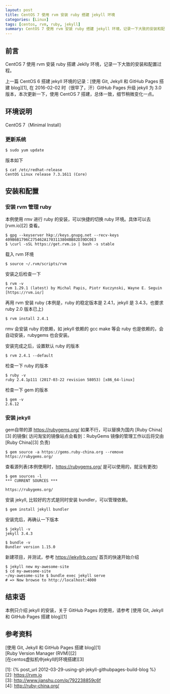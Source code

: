```yaml
---
layout: post
title: CentOS 7 使用 rvm 安装 ruby 搭建 jekyll 环境
categories: [Linux]
tags: [centos, rvm, ruby, jekyll]
summary: CentOS 7 使用 rvm 安装 ruby 搭建 jekyll 环境，记录一下大致的安装和配置过程。
---
```

## 前言

CentOS 7 使用 rvm 安装 ruby 搭建 Jeklly 环境，记录一下大致的安装和配置过程。

上一篇 CentOS 6 搭建 jekyll 环境的记录：[使用 Git, Jekyll 和 GitHub Pages 搭建 blog][1], 在 2016-02-02 时（很早了，汗）GitHub Pages 升级 jekyll 为 3.0 版本，本次更新一下，使用 CentOS 7 搭建，总体一致，细节稍微变化一点。  

## 环境说明
CentOS 7（Minimal Install）

### 更新系统

```terminal
$ sudo yum update
```

版本如下

```terminal
$ cat /etc/redhat-release
CentOS Linux release 7.3.1611 (Core)
```

## 安装和配置

### 安装 rvm 管理 ruby
本例使用 rmv 进行 ruby 的安装，可以快捷的切换 ruby 环境。具体可以去  [rvm.io][2] 查看。

```terminal
$ gpg --keyserver hkp://keys.gnupg.net --recv-keys 409B6B1796C275462A1703113804BB82D39DC0E3
$ \curl -sSL https://get.rvm.io | bash -s stable
```

载入 rvm 环境

```terminal
$ source ~/.rvm/scripts/rvm
```

安装之后检查一下

```terminal
$ rvm -v
rvm 1.29.1 (latest) by Michal Papis, Piotr Kuczynski, Wayne E. Seguin [https://rvm.io/]
```

再用 rvm 安装 ruby (本例是，ruby 的稳定版本是 2.4.1，jekyll 是 3.4.3，也要求 ruby 2.0 版本已上)

```terminal
$ rvm install 2.4.1
```

rmv 会安装 ruby 的依赖，如 jekyll 依赖的 gcc make 等会 ruby 也是依赖的，会自动安装，rubygems 也会安装。

安装完成之后，设置默认 ruby 的版本

```terminal
$ rvm 2.4.1 --default
```

检查一下 ruby 的版本

```terminal
$ ruby -v
ruby 2.4.1p111 (2017-03-22 revision 58053) [x86_64-linux]
```

检查一下 gem 的版本

```terminal
$ gem -v
2.6.12
```

### 安装 jekyll
gem自带的源 <https://rubygems.org/> 如果不行，可以替换为国内 [Ruby China][3] 的镜像( 访问淘宝的镜像站点会看到：RubyGems 镜像的管理工作以后将交由 [Ruby China][3] 负责)

```terminal
$ gem source -a https://gems.ruby-china.org --remove https://rubygems.org/
```

查看源列表(本例使用时，<https://rubygems.org/> 是可以使用的，就没有更改)

```terminal
$ gem sources -l
*** CURRENT SOURCES ***
	
https://rubygems.org/
```

安装 jekyll, 比较好的方式是同时安装 bundler，可以管理依赖。

```
$ gem install jekyll bundler
```

安装完后，再确认一下版本

```terminal
$ jekyll -v
jekyll 3.4.3

$ bundle -v
Bundler version 1.15.0
```

新建项目，并测试，参考 <https://jekyllrb.com/> 首页的快速开始介绍

```terminal
$ jekyll new my-awesome-site
$ cd my-awesome-site
~/my-awesome-site $ bundle exec jekyll serve
# => Now browse to http://localhost:4000
```

## 结束语
本例只介绍 jekyll 的安装，关于 GitHub Pages 的使用，请参考 [使用 Git, Jekyll 和 GitHub Pages 搭建 blog][1]

## 参考资料
[使用 Git, Jekyll 和 GitHub Pages 搭建 blog][1]  
[Ruby Version Manager (RVM)][2]  
[在centos虚拟机中jekyll的环境搭建][3]

[1]: {% post_url 2012-03-29-using-git-jekyll-githubpages-build-blog %}  
[2]: https://rvm.io  
[3]: http://www.jianshu.com/p/792238859c6f  
[4]: http://ruby-china.org/  
